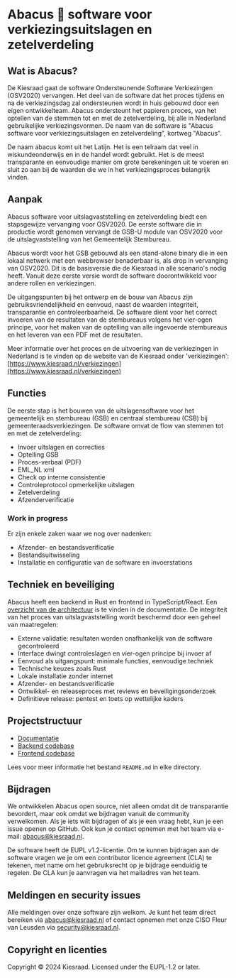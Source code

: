 # Abacus 🧮 software voor verkiezingsuitslagen en zetelverdeling

## Wat is Abacus?

De Kiesraad gaat de software Ondersteunende Software Verkiezingen (OSV2020) vervangen. Het deel van de software dat het
proces tijdens en na de verkiezingsdag zal ondersteunen wordt in huis gebouwd door een eigen ontwikkelteam.
Abacus ondersteunt het papieren proces, van het optellen van de stemmen tot en met de zetelverdeling, bij alle in
Nederland gebruikelijke verkiezingsvormen. De naam van de software is "Abacus software voor verkiezingsuitslagen en zetelverdeling", kortweg "Abacus".

De naam abacus komt uit het Latijn. Het is een telraam dat veel in wiskundeonderwijs en in de handel wordt gebruikt. Het is de meest transparante en eenvoudige manier om grote berekeningen uit te voeren en sluit zo aan bij de waarden die we in het verkiezingsproces belangrijk vinden. 

## Aanpak

Abacus software voor uitslagvaststelling en zetelverdeling biedt een stapsgewijze vervanging voor OSV2020. De eerste software die in productie wordt genomen vervangt de GSB-U module van OSV2020 voor de uitslagvaststelling van het Gemeentelijk Stembureau. 

Abacus wordt voor het GSB gebouwd als een stand-alone binary die in een lokaal netwerk met een webbrowser benaderbaar is, als drop in vervanging van OSV2020. Dit is de basisversie die de Kiesraad in alle scenario's nodig heeft. Vanuit deze eerste versie wordt de software doorontwikkeld voor andere rollen en verkiezingen.

De uitgangspunten bij het ontwerp en de bouw van Abacus zijn gebruiksvriendelijkheid en eenvoud, naast de waarden integriteit, transparantie en controleerbaarheid. De software dient voor het correct invoeren van de resultaten van de stembureaus volgens het vier-ogen principe, voor het maken van de optelling van alle ingevoerde stembureaus en het leveren van een PDF met de resultaten. 

Meer informatie over het proces en de uitvoering van de verkiezingen in Nederland is te vinden op de website van de Kiesraad onder 'verkiezingen': [https://www.kiesraad.nl/verkiezingen](https://www.kiesraad.nl/verkiezingen)

## Functies

De eerste stap is het bouwen van de uitslagensoftware voor het gemeentelijk en stembureau (GSB) en centraal stembureau (CSB) bij gemeenteraadsverkiezingen. De software omvat de flow van stemmen tot en met de zetelverdeling:

- Invoer uitslagen en correcties
- Optelling GSB
- Proces-verbaal (PDF)
- EML_NL xml
- Check op interne consistentie
- Controleprotocol opmerkelijke uitslagen
- Zetelverdeling
- Afzenderverificatie

### Work in progress

Er zijn enkele zaken waar we nog over nadenken:

- Afzender- en bestandsverificatie
- Bestandsuitwisseling
- Installatie en configuratie van de software en invoerstations

## Techniek en beveiliging

Abacus heeft een backend in Rust en frontend in TypeScript/React. Een [overzicht van de architectuur](/documentatie/softwarearchitectuur/overzicht.md) is te vinden in de documentatie. De integriteit van het proces van uitslagvaststelling wordt beschermd door een geheel van maatregelen:

* Externe validatie: resultaten worden onafhankelijk van de software gecontroleerd
* Interface dwingt controleslagen en vier-ogen principe bij invoer af
* Eenvoud als uitgangspunt: minimale functies, eenvoudige techniek
* Technische keuzes zoals Rust
* Lokale installatie zonder internet
* Afzender- en bestandsverificatie
* Ontwikkel- en releaseproces met reviews en beveiligingsonderzoek
* Definitieve release: pentest en toets op wettelijke kaders

## Projectstructuur

- [Documentatie](/documentatie/)
- [Backend codebase](/backend/)
- [Frontend codebase](/frontend/)

Lees voor meer informatie het bestand `README.md` in elke directory.

## Bijdragen

We ontwikkelen Abacus open source, niet alleen omdat dit de transparantie bevordert, maar ook omdat we bijdragen vanuit de community verwelkomen. Als je iets wilt bijdragen of als je een vraag hebt, kun je een issue openen op GitHub. Ook kun je contact opnemen met het team via e-mail: [abacus@kiesraad.nl](mailto:abacus@kiesraad.nl). 

De software heeft de EUPL v1.2-licentie. Om te kunnen bijdragen aan de software vragen we je om een contributor licence agreement (CLA) te tekenen, met name om het gebruiksrecht op je bijdrage eenduidig te regelen. De CLA kun je aanvragen via het mailadres van het team. 

## Meldingen en security issues

Alle meldingen over onze software zijn welkom. Je kunt het team direct bereiken via [abacus@kiesraad.nl](mailto:abacus@kiesraad.nl) of contact opnemen met onze CISO Fleur van Leusden via [security@kiesraad.nl](mailto:security@kiesraad.nl). 

## Copyright en licenties

Copyright © 2024 Kiesraad. Licensed under the EUPL-1.2 or later.
